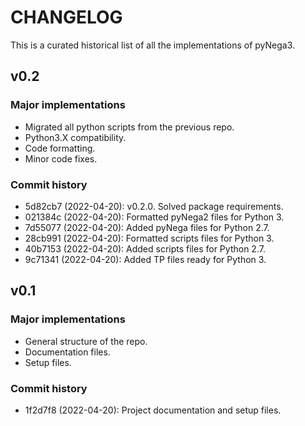 # CHANGELOG

This is a curated historical list of all the implementations of pyNega3.

## v0.2

### Major implementations
- Migrated all python scripts from the previous repo.
- Python3.X compatibility.
- Code formatting.
- Minor code fixes.

### Commit history
- 5d82cb7 (2022-04-20): v0.2.0. Solved package requirements.
- 021384c (2022-04-20): Formatted pyNega2 files for Python 3.
- 7d55077 (2022-04-20): Added pyNega files for Python 2.7.
- 28cb991 (2022-04-20): Formatted scripts files for Python 3.
- 40b7153 (2022-04-20): Added scripts files for Python 2.7.
- 9c71341 (2022-04-20): Added TP files ready for Python 3.

## v0.1

### Major implementations
- General structure of the repo.
- Documentation files.
- Setup files.

### Commit history
- 1f2d7f8 (2022-04-20): Project documentation and setup files.
